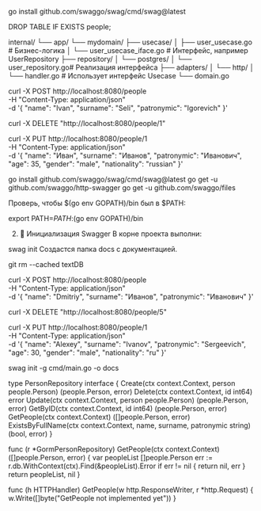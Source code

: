 go install github.com/swaggo/swag/cmd/swag@latest

DROP TABLE IF EXISTS people;


internal/
└── app/
    └── mydomain/
        ├── usecase/
        │   ├── user_usecase.go        # Бизнес-логика
        │   └── user_usecase_iface.go  # Интерфейс, например UserRepository
        ├── repository/
        │   └── postgres/
        │       └── user_repository.go# Реализация интерфейса
        ├── adapters/
        │   └── http/
        │       └── handler.go         # Использует интерфейс Usecase
        └── domain.go


 curl -X POST http://localhost:8080/people \
  -H "Content-Type: application/json" \
  -d '{
    "name": "Ivan",
    "surname": "Seli",
    "patronymic": "Igorevich"
}'

curl -X DELETE "http://localhost:8080/people/1"


curl -X PUT http://localhost:8080/people/1 \
  -H "Content-Type: application/json" \
  -d '{
    "name": "Иван",
    "surname": "Иванов",
    "patronymic": "Иванович",
    "age": 35,
    "gender": "male",
    "nationality": "russian"
  }'






go install github.com/swaggo/swag/cmd/swag@latest
go get -u github.com/swaggo/http-swagger
go get -u github.com/swaggo/files

Проверь, чтобы $(go env GOPATH)/bin был в $PATH:


export PATH=$PATH:$(go env GOPATH)/bin

2. 📂 Инициализация Swagger
В корне проекта выполни:


swag init
Создастся папка docs с документацией.


git rm --cached textDB


curl -X POST http://localhost:8080/people \
  -H "Content-Type: application/json" \
  -d '{
    "name": "Dmitriy",
    "surname": "Иванов",
    "patronymic": "Иванович"
  }'

  curl -X DELETE "http://localhost:8080/people/5"


  curl -X PUT http://localhost:8080/people/1 \
  -H "Content-Type: application/json" \
  -d '{
    "name": "Alexey",
    "surname": "Ivanov",
    "patronymic": "Sergeevich",
    "age": 30,
    "gender": "male",
    "nationality": "ru"
  }'

  
swag init -g cmd/main.go -o docs


type PersonRepository interface {
	Create(ctx context.Context, person people.Person) (people.Person, error)
	Delete(ctx context.Context, id int64) error
	Update(ctx context.Context, person people.Person) (people.Person, error)
	GetByID(ctx context.Context, id int64) (people.Person, error)
	GetPeople(ctx context.Context) ([]people.Person, error)
	ExistsByFullName(ctx context.Context, name, surname, patronymic string) (bool, error)
}


func (r *GormPersonRepository) GetPeople(ctx context.Context) ([]people.Person, error) {
	var peopleList []people.Person
	err := r.db.WithContext(ctx).Find(&peopleList).Error
	if err != nil {
		return nil, err
	}
	return peopleList, nil
}


func (h HTTPHandler) GetPeople(w http.ResponseWriter, r *http.Request) {
	w.Write([]byte("GetPeople not implemented yet"))
}












